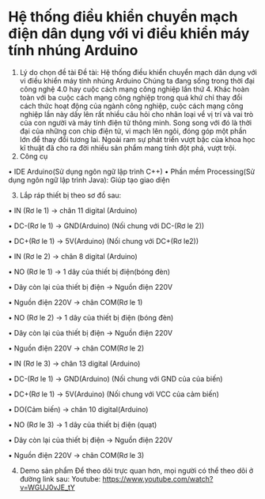 # Hệ thống điều khiển chuyển mạch điện dân dụng với vi điều khiển máy tính nhúng Arduino

1. Lý do chọn đề tài
Đề tài: Hệ thống điều khiển chuyển mạch dân dụng với vi điều khiển máy tính nhúng Arduino
Chúng ta đang sống trong thời đại công nghệ 4.0 hay cuộc cách mạng công nghiệp lần thứ 4. Khác hoàn toàn với ba cuộc cách mạng công nghiệp trong quá khứ chỉ thay đổi cách thức hoạt động của ngành công nghiệp, cuộc cách mạng công nghiệp lần này dấy lên rất nhiều câu hỏi cho nhân loại về vị trí và vai trò của con người và máy tính điện tử thông minh.
Song song với đó là thời đại của những con chip điện tử, vi mạch lên ngôi, đóng góp một phần lớn để thay đổi tương lai. Ngoài ram sự phát triển vượt bậc của khoa học kĩ thuật đã cho ra đời nhiều sản phẩm mang tính đột phá, vượt trội.
2. Công cụ

• IDE Arduino(Sử dụng ngôn ngữ lập trình C++)
• Phần mềm Processing(Sử dụng ngôn ngữ lập trình Java): Giúp tạo giao diện

3. Lắp ráp thiết bị theo sơ đồ sau:

•	IN (Rơ le 1) -> chân 11 digital (Arduino)

•	DC-(Rơ le 1) -> GND(Arduino) (Nối chung với DC-(Rơ le 2))

•	DC+(Rơ le 1) -> 5V(Arduino) (Nối chung với DC+(Rơ le2))

•	IN (Rơ le 2) -> chân 8 digital (Arduino)

•	NO (Rơ le 1) -> 1 dây của thiết bị điện(bóng đèn)

•	Dây còn lại của thiết bị điện -> Nguồn điện 220V

•	Nguồn điện 220V -> chân COM(Rơ le 1)

•	NO (Rơ le 2) -> 1 dây của thiết bị điện (bóng đèn)

•	Dây còn lại của thiết bị điện -> Nguồn điện 220V

•	Nguồn điện 220V -> chân COM(Rơ le 2)

•	IN (Rơ le 3) -> chân 13 digital (Arduino)

•	DC-(Rơ le 1) -> GND(Arduino) (Nối chung với GND của của biến)

•	DC+(Rơ le 1) -> 5V(Arduino) (Nối chung với VCC của cảm biến)

•	DO(Cảm biến) -> chân 10 digital(Arduino)

•	NO (Rơ le 3) -> 1 dây của thiết bị điện (quạt)

•	Dây còn lại của thiết bị điện -> Nguồn điện 220V

•	Nguồn điện 220V -> chân COM(Rơ le 3)

4. Demo sản phẩm
Để theo dõi trực quan hơn, mọi người có thể theo dõi ở đường link sau:
Youtube: https://www.youtube.com/watch?v=WGUJ0vJE_tY

